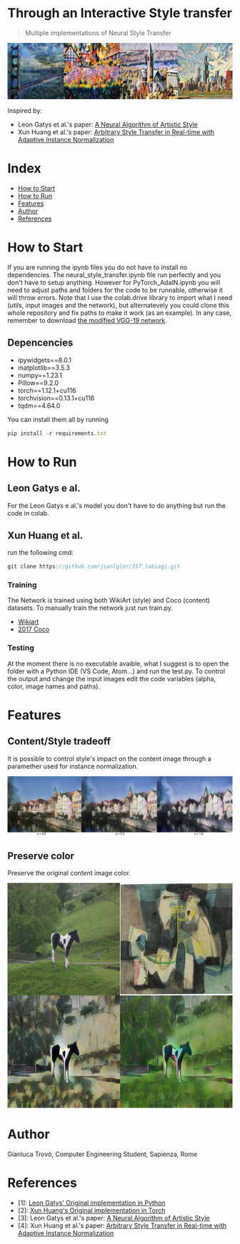 # Through an Interactive Style transfer

> Multiple implementations of Neural Style Transfer

![alt text](https://github.com/jianlgler/IST_labiagi/blob/main/images/result.png)

Inspired by: 
  - Leon Gatys et al.'s paper: [A Neural Algorithm of Artistic Style](https://arxiv.org/pdf/1508.06576.pdf)
  - Xun Huang et al.'s paper: [Arbitrary Style Transfer in Real-time with Adaptive Instance Normalization](https://arxiv.org/pdf/1703.06868.pdf)
# Index

- [How to Start](#how-to-start)
- [How to Run](#how-to-run)
- [Features](#features)
- [Author](#author)
- [References](#references)

# How to Start

If you are running the ipynb files you do not have to install no dependencies. 
The neural_style_transfer.ipynb file run perfectly and you don't have to setup anything.
However for PyTorch_AdaIN.ipynb you will need to adjust paths and folders for the code to be runnable, otherwise it will throw errors. 
Note that I use the colab.drive library to import what I need (utils, input images and the network), but alternatevely you could clone this whole repository and fix paths to make it work (as an example). In any case, remember to download [the modified VGG-19 network](https://drive.google.com/file/d/1EpkBA2K2eYILDSyPTt0fztz59UjAIpZU/view). 

## Depencencies
- ipywidgets==8.0.1
- matplotlib==3.5.3
- numpy==1.23.1
- Pillow==9.2.0
- torch==1.12.1+cu116
- torchvision==0.13.1+cu116
- tqdm==4.64.0

You can install them all by running 
```js
pip install -r requirements.txt
```

# How to Run

## Leon Gatys e al.

For the Leon Gatys e al.'s model you don't have to do anything but run the code in colab.

## Xun Huang et al.

run the following cmd: 
```js
git clone https://github.com/jianlgler/IST_labiagi.git
```

### Training
The Network is trained using both WikiArt (style) and Coco (content) datasets. To manually train the network just run train.py. 
- [Wikiart](https://archive.org/details/wikiart-dataset)
- [2017 Coco](http://images.cocodataset.org/zips/train2017.zip)

### Testing
At the moment there is no executable avaible, what I suggest is to open the folder with a Python IDE (VS Code, Atom...) and run the test.py.
To control the output and change the input images edit the code variables (alpha, color, image names and paths).

# Features

## Content/Style tradeoff

It is possible to control style's impact on the content image through a paramether used for instance normalization.

![alt text](https://github.com/jianlgler/IST_labiagi/blob/main/images/result_alpha.png)

## Preserve color

Preserve the original content image color.

![alt text](https://github.com/jianlgler/IST_labiagi/blob/main/images/result_preserve_color.png)

# Author 
Gianluca Trovò, Computer Engineering Student, Sapienza, Rome

# References
- [1]: [Leon Gatys' Original implementation in Python](https://github.com/leongatys/PytorchNeuralStyleTransfer)
- [2]: [Xun Huang's Original implementation in Torch](https://github.com/xunhuang1995/AdaIN-style)
- [3]: Leon Gatys et al.'s paper: [A Neural Algorithm of Artistic Style](https://arxiv.org/pdf/1508.06576.pdf)
- [4]: Xun Huang et al.'s paper: [Arbitrary Style Transfer in Real-time with Adaptive Instance Normalization](https://arxiv.org/pdf/1703.06868.pdf)
